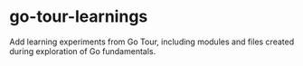 # go-tour-learnings
Add learning experiments from Go Tour, including modules and files created during exploration of Go fundamentals.

